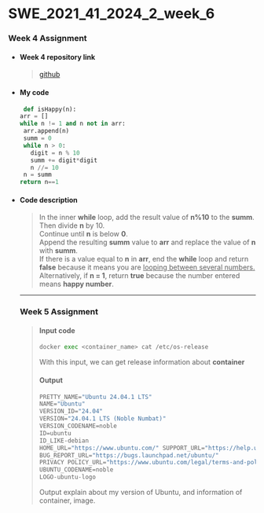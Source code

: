 # SWE_2021_41_2024_2_week_6 

### Week 4 Assignment 

* #### Week 4 repository link
  > [github](https://github.com/imchan685/SWE_2021_41_2024_2_week_4)

+ ####  My code

   ```python
    def isHappy(n):
  arr = []
  while n != 1 and n not in arr:
    arr.append(n)
    summ = 0
    while n > 0:
      digit = n % 10
      summ += digit*digit
      n //= 10
    n = summ
  return n==1
  ```
- #### Code description
  > In the inner __while__ loop, add the result value of __n%10__ to the __summ__. Then divide __n__ by 10.  
  > Continue until __n__ is below __0__.  
  > Append the resulting __summ__ value to __arr__ and replace the value of __n__ with __summ__.  
  > If there is a value equal to __n__ in __arr__, end the __while__ loop and return __false__ because it means you are <U>looping between several numbers.</U>  
  > Alternatively, if __n = 1__, return __true__ because the number entered means __happy number__.  

  ---
  ### Week 5 Assignment
  > #### Input code
  > ```python
  > docker exec <container_name> cat /etc/os-release
  > ```
  > With this input, we can get release information about __container__
  > #### Output
  > ```python
  > PRETTY_NAME="Ubuntu 24.04.1 LTS"
  > NAME="Ubuntu"
  > VERSION_ID="24.04"
  > VERSION="24.04.1 LTS (Noble Numbat)"
  > VERSION_CODENAME=noble
  > ID=ubuntu
  > ID_LIKE-debian
  > HOME_URL="https://www.ubuntu.com/" SUPPORT_URL="https://help.ubuntu.com/"
  > BUG_REPORT_URL="https://bugs.launchpad.net/ubuntu/"
  > PRIVACY POLICY_URL="https://www.ubuntu.com/legal/terms-and-policies/privacy-policy"
  > UBUNTU_CODENAME=noble
  > LOGO-ubuntu-logo
  > ```
  > Output explain about my version of Ubuntu, and information of container, image.
  

  
